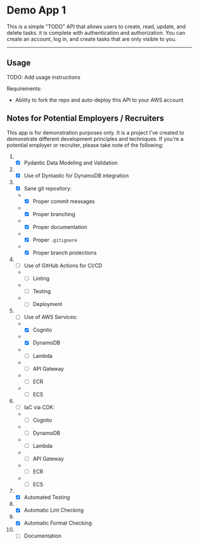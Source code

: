 # Demo App 1

This is a simple "TODO" API that allows users to create, read, update, and delete tasks.
it is complete with authentication and authorization.
You can create an account, log in, and create tasks that are only visible to you.

---

## Usage

TODO: Add usage instructions

Requirements:
* Ability to fork the repo and auto-deploy this API to your AWS account

## Notes for Potential Employers / Recruiters

This app is for demonstration purposes only.
It is a project I've created to demonstrate different development principles and techniques.
If you're a potential employer or recruiter, please take note of the following:

1. - [X] Pydantic Data Modeling and Validation
2. - [X] Use of Dyntastic for DynamoDB integration
3. - [X] Sane git repository:
   * - [X] Proper commit messages
   * - [X] Proper branching
   * - [X] Proper documentation
   * - [X] Proper `.gitignore`
   * - [X] Proper branch protections
4. - [ ] Use of GitHub Actions for CI/CD
   * - [ ] Linting
   * - [ ] Testing
   * - [ ] Deployment
5. - [ ] Use of AWS Services:
   * - [X]  Cognito
   * - [X]  DynamoDB
   * - [ ]  Lambda
   * - [ ]  API Gateway
   * - [ ]  ECR
   * - [ ]  ECS
6. - [ ] IaC via CDK:
   * - [ ]  Cognito
   * - [ ]  DynamoDB
   * - [ ]  Lambda
   * - [ ]  API Gateway
   * - [ ]  ECR
   * - [ ]  ECS
7. - [X] Automated Testing
8. - [X] Automatic Lint Checking
9. - [X] Automatic Format Checking
10. - [ ] Documentation
